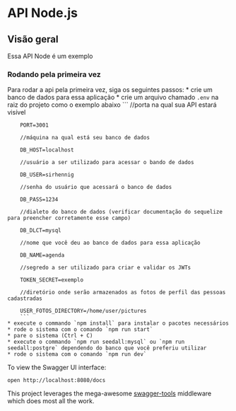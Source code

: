 # API Node.js

## Visão geral
Essa API Node é um exemplo

### Rodando pela primeira vez
Para rodar a api pela primeira vez, siga os seguintes passos:
	* crie um banco de dados para essa aplicação
	* crie um arquivo chamado `.env` na raiz do projeto como o exemplo abaixo
		```
		//porta na qual sua API estará visível

		PORT=3001

		//máquina na qual está seu banco de dados

		DB_HOST=localhost

		//usuário a ser utilizado para acessar o bando de dados

		DB_USER=sirhennig

		//senha do usuário que acessará o banco de dados

		DB_PASS=1234

		//dialeto do banco de dados (verificar documentação do sequelize para preencher corretamente esse campo)

		DB_DLCT=mysql

		//nome que você deu ao banco de dados para essa aplicação

		DB_NAME=agenda

		//segredo a ser utilizado para criar e validar os JWTs

		TOKEN_SECRET=exemplo

		//diretório onde serão armazenados as fotos de perfil das pessoas cadastradas

		USER_FOTOS_DIRECTORY=/home/user/pictures
		```
	* execute o commando `npm install` para instalar o pacotes necessários
	* rode o sistema com o comando `npm run start`
	* pare o sistema (Ctrl + C)
	* execute o commando `npm run seedall:mysql` ou `npm run seedall:postgre` dependendo do banco que você preferiu utilizar
	* rode o sistema com o comando `npm run dev`

To view the Swagger UI interface:

```
open http://localhost:8080/docs
```

This project leverages the mega-awesome [swagger-tools](https://github.com/apigee-127/swagger-tools) middleware which does most all the work.
